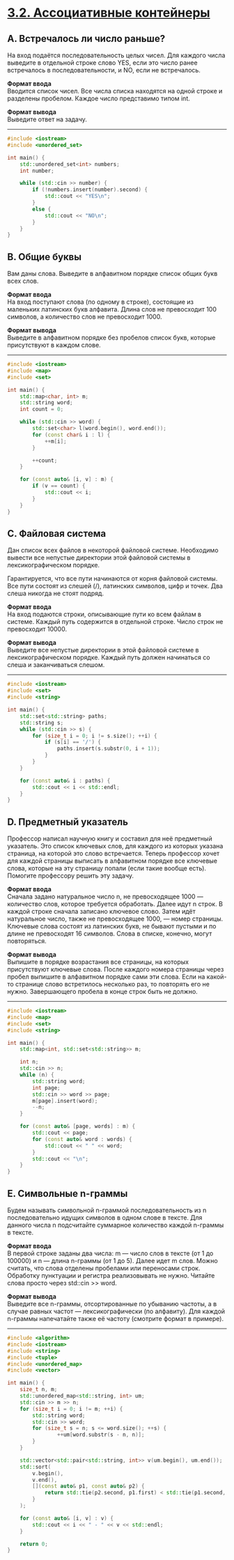 # [3.2. Ассоциативные контейнеры](https://education.yandex.ru/handbook/cpp/article/associative-containers)
## A. Встречалось ли число раньше?
На вход подаётся последовательность целых чисел. Для каждого числа выведите в отдельной строке слово YES, если это число ранее встречалось в последовательности, и NO, если не встречалось.  

**Формат ввода**  
Вводится список чисел. Все числа списка находятся на одной строке и разделены пробелом. Каждое число представимо типом int.  

**Формат вывода**  
Выведите ответ на задачу.  

---
```c++
#include <iostream>
#include <unordered_set>

int main() {
    std::unordered_set<int> numbers;
    int number;

    while (std::cin >> number) {
        if (!numbers.insert(number).second) {
            std::cout << "YES\n";
        }
        else {
            std::cout << "NO\n";
        }
    }
}
```

## B. Общие буквы
Вам даны слова. Выведите в алфавитном порядке список общих букв всех слов.  

**Формат ввода**  
На вход поступают слова (по одному в строке), состоящие из маленьких латинских букв алфавита. Длина слов не превосходит 100 символов, а количество слов не превосходит 1000.  

**Формат вывода**  
Выведите в алфавитном порядке без пробелов список букв, которые присутствуют в каждом слове.  

---
```c++
#include <iostream>
#include <map>
#include <set>

int main() {
	std::map<char, int> m;
	std::string word;
	int count = 0;

	while (std::cin >> word) {
		std::set<char> l(word.begin(), word.end());
		for (const char& i : l) {
			++m[i];
		}

		++count;
	}

	for (const auto& [i, v] : m) {
		if (v == count) {
			std::cout << i;
		}
	}
}
```

## C. Файловая система
Дан список всех файлов в некоторой файловой системе. Необходимо вывести все непустые директории этой файловой системы в лексикографическом порядке.  

Гарантируется, что все пути начинаются от корня файловой системы. Все пути состоят из слешей (/), латинских символов, цифр и точек. Два слеша никогда не стоят подряд.  

**Формат ввода**  
На вход подаются строки, описывающие пути ко всем файлам в системе. Каждый путь содержится в отдельной строке. Число строк не превосходит 10000.  

**Формат вывода**  
Выведите все непустые директории в этой файловой системе в лексикографическом порядке. Каждый путь должен начинаться со слеша и заканчиваться слешом.  

---
```c++
#include <iostream>
#include <set>
#include <string>

int main() {
	std::set<std::string> paths;
    std::string s;
	while (std::cin >> s) {
		for (size_t i = 0; i != s.size(); ++i) {
			if (s[i] == '/') {
				paths.insert(s.substr(0, i + 1));
			}
		}
	}

	for (const auto& i : paths) {
		std::cout << i << std::endl;
	}
}

```

## D. Предметный указатель
Профессор написал научную книгу и составил для неё предметный указатель. Это список ключевых слов, для каждого из которых указана страница, на которой это слово встречается. Теперь профессор хочет для каждой страницы выписать в алфавитном порядке все ключевые слова, которые на эту страницу попали (если такие вообще есть). Помогите профессору решить эту задачу.  

**Формат ввода**  
Сначала задано натуральное число n, не превосходящее 1000 — количество слов, которое требуется обработать. Далее идут n строк. В каждой строке сначала записано ключевое слово. Затем идёт натуральное число, также не превосходящее 1000, — номер страницы. Ключевые слова состоят из латинских букв, не бывают пустыми и по длине не превосходят 16 символов. Слова в списке, конечно, могут повторяться.  

**Формат вывода**  
Выпишите в порядке возрастания все страницы, на которых присутствуют ключевые слова. После каждого номера страницы через пробел выпишите в алфавитном порядке сами эти слова. Если на какой-то странице слово встретилось несколько раз, то повторять его не нужно. Завершающего пробела в конце строк быть не должно.  



---
```c++
#include <iostream>
#include <map>
#include <set>
#include <string>

int main() {
    std::map<int, std::set<std::string>> m;

    int n;
    std::cin >> n;
    while (n) {
        std::string word;
        int page;
        std::cin >> word >> page;
        m[page].insert(word);
        --n;
    }

    for (const auto& [page, words] : m) {
        std::cout << page;
        for (const auto& word : words) {
            std::cout << " " << word;
        }
        std::cout << "\n";
    }
}
```

## E. Символьные n-граммы
Будем называть символьной n-граммой последовательность из n последовательно идущих символов в одном слове в тексте. Для данного числа n подсчитайте суммарное количество каждой n-граммы в тексте.  

**Формат ввода**  
В первой строке заданы два числа: m — число слов в тексте (от 1 до 100000) и n — длина n-граммы (от 1 до 5). Далее идет m слов. Можно считать, что слова отделены пробелами или переносами строк. Обработку пунктуации и регистра реализовывать не нужно. Читайте слова просто через std::cin >> word.  

**Формат вывода**  
Выведите все n-граммы, отсортированные по убыванию частоты, а в случае равных частот — лексикографически (по алфавиту). Для каждой n-граммы напечатайте также её частоту (смотрите формат в примере).  

---
```c++
#include <algorithm>
#include <iostream>
#include <string>
#include <tuple>
#include <unordered_map>
#include <vector>

int main() {
	size_t n, m;
	std::unordered_map<std::string, int> um;
	std::cin >> m >> n;
	for (size_t i = 0; i != m; ++i) {
		std::string word;
		std::cin >> word;
		for (size_t s = n; s <= word.size(); ++s) {
				++um[word.substr(s - n, n)];
		}
	}

	std::vector<std::pair<std::string, int>> v(um.begin(), um.end());
	std::sort(
		v.begin(),
		v.end(),
		[](const auto& p1, const auto& p2) {
			return std::tie(p2.second, p1.first) < std::tie(p1.second, p2.first);
		}
	);

	for (const auto& [i, v] : v) {
		std::cout << i << " - " << v << std::endl;
	}

	return 0;
}
```
